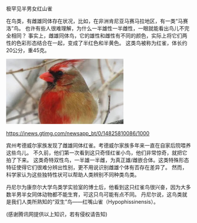 极罕见半男女红山雀

在鸟类，有雌雄同体存在状况，比如，在非洲肯尼亚马赛马拉地区，有一类“马赛洛”鸟。
也许有些人很难理解，为什么一半雄性一半雌性，一眼就能看出鸟儿不完全相同？ 
事实上，雌雄同体鸟，它的雄性和雌性有不同的颜色，实际上将它们两性的色彩形态结合在一起，变成了半红色和半黄色。 
这类鸟被称为红雀，体长约20公分，重45克。

![极罕见半男女红山雀](https://github.com/ywangnccu/ywang/blob/main/images/HYPOPHISSINENSIS.jpg)

https://inews.gtimg.com/newsapp_bt/0/14825810086/1000

宾州考德威尔家族发现了雌雄同体红雀。考德威尔家族多年来一直在自家后院喂养这些鸟儿。 
不久前，他们第一次看到这只奇怪红雀小鸟，他们非常惊奇，就把它拍了下来。 
这类奇特双性鸟，一半雄一半雌，为真正雄/雌嵌合体。这类特殊形态特征使得它们很难分辨出性别，更不用说识别雌雄个体有否存在差异了。
然而，科学家认为这些独特性状可以帮助人类辨别不同种类鸟类。

丹尼尔为康奈尔大学鸟类学实验室的博士后，他看到这只红雀鸟很兴奋，因为大多数半男半女同体动物都不能生育，可这只鸟可能有点不同。 
丹尼尔说，这鸟类就是我们人类所熟知的“双生”鸟——红嘴山雀（Hypophissinensis）。


(感谢腾讯网提供以上知识，若有侵权请告知)
